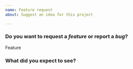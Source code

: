 ```yaml
---
name: Feature request
about: Suggest an idea for this project

---
```


### Do you want to request a *feature* or report a *bug*?

Feature

### What did you expect to see?

<!--

HOW TO WRITE A GOOD ISSUE?

- Respect the issue template as much as possible.
- The title should be short and descriptive.
- Explain the conditions which led you to report this issue: the context.
- The context should lead to something, an idea or a problem that you’re facing.
- Remain clear and concise.
- Format your messages to help the reader focus on what matters and understand the structure of your message, use Markdown syntax https://help.github.com/articles/github-flavored-markdown

-->
